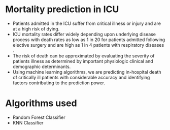 # Mortality prediction in ICU
- Patients admitted in the ICU suffer from critical illness or injury and are at a high risk of dying. 
- ICU mortality rates differ widely depending upon underlying disease process with death rates as low as 1 in 20 for patients admitted following elective surgery and are high as 1 in 4 patients with respiratory diseases . 
- The risk of death can be approximated by evaluating the severity of patients illness as determined by important physiologic clinical and demographic determinants.
- Using machine learning algorithms, we are predicting in-hospital death of critically ill patients with considerable accuracy and identifying factors contributing to the prediction power.

# Algorithms used
- Random Forest Classifier
- KNN Classifier
